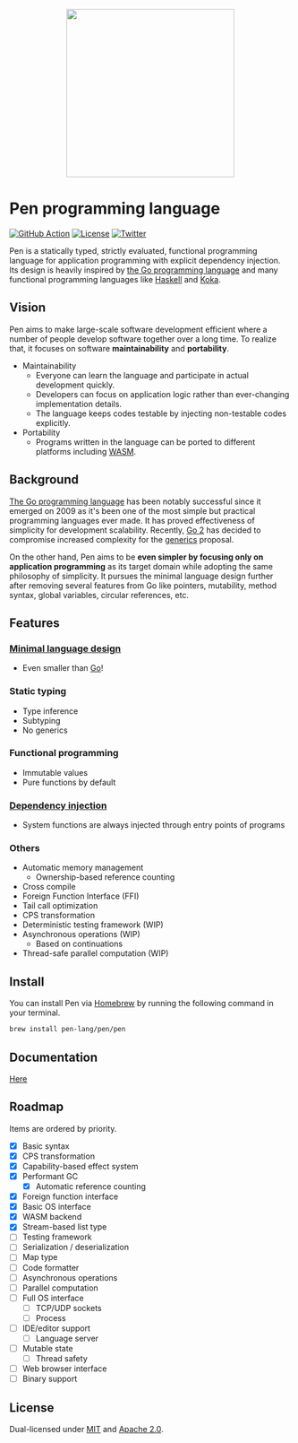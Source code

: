 <p align="center"><img width="300px" src="https://pen-lang.org/favicon.svg" /></p>

# Pen programming language

[![GitHub Action](https://img.shields.io/github/workflow/status/pen-lang/pen/test?style=flat-square)](https://github.com/pen-lang/pen/actions)
[![License](https://img.shields.io/badge/license-MIT%20%2B%20Apache%202.0-yellow?style=flat-square)](LICENSE.md)
[![Twitter](https://img.shields.io/badge/twitter-%40pen__language-blue?style=flat-square)](https://twitter.com/pen_language)

Pen is a statically typed, strictly evaluated, functional programming language for application programming with explicit dependency injection. Its design is heavily inspired by [the Go programming language][go] and many functional programming languages like [Haskell](https://www.haskell.org/) and [Koka](https://koka-lang.github.io/koka/doc/index.html).

## Vision

Pen aims to make large-scale software development efficient where a number of people develop software together over a long time. To realize that, it focuses on software **maintainability** and **portability**.

- Maintainability
  - Everyone can learn the language and participate in actual development quickly.
  - Developers can focus on application logic rather than ever-changing implementation details.
  - The language keeps codes testable by injecting non-testable codes explicitly.
- Portability
  - Programs written in the language can be ported to different platforms including [WASM](https://webassembly.org/).

## Background

[The Go programming language][go] has been notably successful since it emerged on 2009 as it's been one of the most simple but practical programming languages ever made. It has proved effectiveness of simplicity for development scalability. Recently, [Go 2](https://go.dev/blog/go2-here-we-come) has decided to compromise increased complexity for the [generics](https://github.com/golang/go/issues/43651) proposal.

On the other hand, Pen aims to be **even simpler by focusing only on application programming** as its target domain while adopting the same philosophy of simplicity. It pursues the minimal language design further after removing several features from Go like pointers, mutability, method syntax, global variables, circular references, etc.

## Features

### [Minimal language design](https://pen-lang.org/references/language/syntax.html)

- Even smaller than [Go][go]!

### Static typing

- Type inference
- Subtyping
- No generics

### Functional programming

- Immutable values
- Pure functions by default

### [Dependency injection](https://pen-lang.org/advanced-features/system-injection.html)

- System functions are always injected through entry points of programs

### Others

- Automatic memory management
  - Ownership-based reference counting
- Cross compile
- Foreign Function Interface (FFI)
- Tail call optimization
- CPS transformation
- Deterministic testing framework (WIP)
- Asynchronous operations (WIP)
  - Based on continuations
- Thread-safe parallel computation (WIP)

## Install

You can install Pen via [Homebrew](https://brew.sh/) by running the following command in your terminal.

```sh
brew install pen-lang/pen/pen
```

## Documentation

[Here](https://pen-lang.org)

## Roadmap

Items are ordered by priority.

- [x] Basic syntax
- [x] CPS transformation
- [x] Capability-based effect system
- [x] Performant GC
  - [x] Automatic reference counting
- [x] Foreign function interface
- [x] Basic OS interface
- [x] WASM backend
- [x] Stream-based list type
- [ ] Testing framework
- [ ] Serialization / deserialization
- [ ] Map type
- [ ] Code formatter
- [ ] Asynchronous operations
- [ ] Parallel computation
- [ ] Full OS interface
  - [ ] TCP/UDP sockets
  - [ ] Process
- [ ] IDE/editor support
  - [ ] Language server
- [ ] Mutable state
  - [ ] Thread safety
- [ ] Web browser interface
- [ ] Binary support

## License

Dual-licensed under [MIT](LICENSE-MIT) and [Apache 2.0](LICENSE-APACHE).

[go]: https://golang.org
